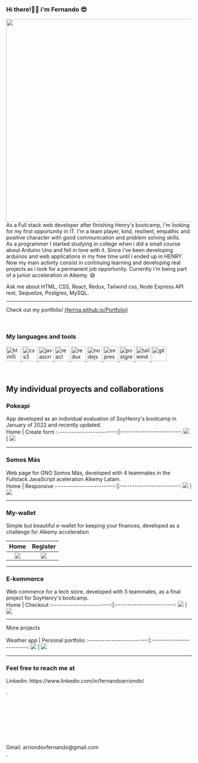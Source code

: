 ### Hi there!🤜🤛 i'm Fernando 😎  
<div>
<img src="./png-web-development.png"   align="left" height="550" width="550" >
<p align="left">
As a Full stack web developer after finishing Henry's bootcamp, i'm looking for my first opportunity in IT. I'm a team player, kind, resilient, empathic and positive character with good communication and problem solving skills.</br>
As a programmer I started studying in college when i did a small course about Arduino Uno and fell in love with it. Since i've been developing arduinos and web applications in my free time until i ended up in HENRY. Now my main activity consist in continuing learning and developing real projects as i look for a permanent job opportunity. Currently i'm being part of a junior acceleration in Alkemy. 😄
</p>

Ask me about HTML, CSS, React, Redux, Tailwind css, Node Express API rest, Sequelize, Postgres, MySQL.
<hr/>

Check out my portfolio!  [(ferrna.github.io/Portfolio)](ferrna.github.io/Portfolio)  

<br/>
</div>

<h3 align="left">My languages and tools</h3>
<p align="left">
  <a href="https://www.w3.org/html/" target="_blank" rel="noreferrer"> <img src="https://raw.githubusercontent.com/devicons/devicon/master/icons/html5/html5-original-wordmark.svg" alt="html5" width="40" height="40"/> </a>
  <a href="https://www.w3schools.com/css/" target="_blank" rel="noreferrer"> <img src="https://raw.githubusercontent.com/devicons/devicon/master/icons/css3/css3-original-wordmark.svg" alt="css3" width="40" height="40"/> </a>  
  <a href="https://developer.mozilla.org/en-US/docs/Web/JavaScript" target="_blank" rel="noreferrer"> <img src="https://raw.githubusercontent.com/devicons/devicon/master/icons/javascript/javascript-original.svg" alt="javascript" width="40" height="40"/> </a>
  <a href="https://reactjs.org/" target="_blank" rel="noreferrer"> <img src="https://raw.githubusercontent.com/devicons/devicon/master/icons/react/react-original-wordmark.svg" alt="react" width="40" height="40"/> </a>
  <a href="https://redux.js.org" target="_blank" rel="noreferrer"> <img src="https://raw.githubusercontent.com/devicons/devicon/master/icons/redux/redux-original.svg" alt="redux" width="40" height="40"/> </a>
  <a href="https://nodejs.org" target="_blank" rel="noreferrer"> <img src="https://raw.githubusercontent.com/devicons/devicon/master/icons/nodejs/nodejs-original-wordmark.svg" alt="nodejs" width="40" height="40"/> </a>
  <a href="https://expressjs.com" target="_blank" rel="noreferrer"> <img src="https://raw.githubusercontent.com/devicons/devicon/master/icons/express/express-original-wordmark.svg" alt="express" width="40" height="40"/> </a>
  <a href="https://www.postgresql.org" target="_blank" rel="noreferrer"> <img src="https://raw.githubusercontent.com/devicons/devicon/master/icons/postgresql/postgresql-original-wordmark.svg" alt="postgresql" width="40" height="40"/> </a>
  <a href="https://tailwindcss.com/" target="_blank" rel="noreferrer"> <img src="https://www.vectorlogo.zone/logos/tailwindcss/tailwindcss-icon.svg" alt="tailwind" width="40" height="40"/> </a>
  <a href="https://git-scm.com/" target="_blank" rel="noreferrer"> <img src="https://www.vectorlogo.zone/logos/git-scm/git-scm-icon.svg" alt="git" width="40" height="40"/> </a>
<!--
  <a href="https://www.typescriptlang.org/" target="_blank" rel="noreferrer"> <img src="https://raw.githubusercontent.com/devicons/devicon/master/icons/typescript/typescript-original.svg" alt="typescript" width="40" height="40"/> </a>
-->
</p>
<br/>
<h2>My individual proyects and collaborations</h2>
<div width="100%">

  
### Pokeapi
App developed as an individual evaluation of SoyHenry's bootcamp in January of 2022 and recently updated.
<br/>
Home                       |  Create form 
:-------------------------:|:-------------------------:
![](./pokeapi-home.png)   |  ![](./pokeapi-create.png)
</div>
<hr>
  
### Somos Más
Web page for GNO Somos Más, developed with 4 teammates in the Fullstack JavaScript aceleration Alkemy Latam.
<br/>
Home                       |  Responsive 
:-------------------------:|:-------------------------:
![](./somosmas-home.png)   |  ![](./somosmas-responsive.png)
</div>
<hr>
  
### My-wallet
Simple but beautiful e-wallet for keeping your finances, developed as a challenge for Alkemy acceleration
<!--
<img src="./home-mywallet.png"   align="left" width="100%" >
<img src="./register-mywallet.png"   align="left" width="100%" >
-->
Home                       |  Register 
:-------------------------:|:-------------------------:
![](./home-mywallet.png)   |  ![](./register-mywallet.png)
</div>
<hr>
  
### E-kommerce
Web commerce for a tech store, developed with 5 teammates, as a final project for SoyHenry's bootcamp.
<br/>
Home                       |  Checkout 
:-------------------------:|:-------------------------:
![](./ecommerce.png)   |  ![](./ecomcheck.png)
</div>
<hr>
  
More projects  
<br/>
Weather app                       |  Personal portfolio 
:-------------------------:|:-------------------------:
![](./weatherapp2.png)   |  ![](./portfolio.png)
</div>
<hr>



<span >
<h3>Feel free to reach me at</h3>
<p>Linkedin: https://www.linkedin.com/in/fernandoarriondo/</p>
<a href="https://www.linkedin.com/in/arriondo-fernando/"><img width="3.2%" src="https://github.com/FerrnA/FerrnA/blob/main/icon.png"></a> &nbsp;
<p>Gmail: arriondovfernando@gmail.com</p>
<a href="mailto:arriondovfernando@gmail.com"><img width="3.2%" src="https://github.com/FerrnA/FerrnA/blob/main/gmail.png"></a>
</span>


<!--
### Welcome! <img src="https://github.com/TheDudeThatCode/TheDudeThatCode/blob/master/Assets/Hi.gif" width="29px"> :smile: My name's Fernando and I'm fullStack Developer; curious, and in constant learning.  

![Profile Views](https://komarev.com/ghpvc/?username=FerrnA&style=flat-square)

<details><summary>🛠 Here are my tech Skills: </summary>
<p>
<div align="center">
  <span><img height="30" width="40" alt="JavaScript" src="https://cdn.jsdelivr.net/gh/devicons/devicon/icons/javascript/javascript-original.svg" />JavaScript</span>
  <span>-</span>
  <span><img height="30" width="40" alt="TypeScript" src="https://cdn.jsdelivr.net/gh/devicons/devicon/icons/typescript/typescript-original.svg" />TypeScript</span>
  <span>-</span>
  <span><img height="30" width="40" alt="React" src="https://cdn.jsdelivr.net/gh/devicons/devicon/icons/react/react-original.svg" />React</span>
  <span>-</span>
  <span><img height="30" width="40" alt="Redux" src="https://cdn.jsdelivr.net/gh/devicons/devicon/icons/redux/redux-original.svg" />Redux</span>
  <span>-</span>
  <span><img height="30" width="40" alt="Node" src="https://cdn.jsdelivr.net/gh/devicons/devicon/icons/nodejs/nodejs-original.svg" />Node.js</span>
  <span>-</span>
  <span><img height="30" width="40" alt="Css" src="https://cdn.jsdelivr.net/gh/devicons/devicon/icons/css3/css3-original.svg" />Css</span>
  <span>-</span>
  <span><img height="30" width="40" alt="Less" src="https://cdn.jsdelivr.net/gh/devicons/devicon/icons/sass/sass-plain-wordmark.svg" />Less</span>
  <span>-</span>
  <span><img height="30" width="40" alt="Html" src="https://cdn.jsdelivr.net/gh/devicons/devicon/icons/html5/html5-original.svg" />Html</span>
  <br></br>

  <span><img height="30" width="40" alt="PostgresSQL" src="https://cdn.jsdelivr.net/gh/devicons/devicon/icons/postgresql/postgresql-original.svg" />PostgresSQL</span>
  <span>-</span>
  <span><img height="30" width="40" alt="Sequelize" src="https://cdn.jsdelivr.net/gh/devicons/devicon/icons/sequelize/sequelize-original.svg" />Sequelize</span>
  <span>-</span>
  <span><img height="30" width="40" alt="Styled components" src="https://cdn.jsdelivr.net/gh/devicons/devicon/icons/styled-components/styled-components-original.svg" />Styled components</span>

  <span><img height="30" width="40" alt="Express" src="https://cdn.jsdelivr.net/gh/devicons/devicon/icons/express/express-original.svg" />Express</span>
  <span><img height="30" width="40" alt="Git" src="https://cdn.jsdelivr.net/gh/devicons/devicon/icons/git/git-original.svg" />Git</span>
</div>


</p>
</details>  

[![Top Langs](https://github-readme-stats.vercel.app/api/top-langs/?username=FerrnA)](https://github.com/anuraghazra/github-readme-stats)  

<h2>Feel free to reach at</h2> 

<span>
<p>Linkedin: https://www.linkedin.com/in/fernandoarriondo/</p>
<a href="https://www.linkedin.com/in/fernandoarriondo/"><img width="5%" src="https://github.com/FerrnA/FerrnA/blob/main/linkedin.png"> &nbsp;
<p>Gmail: arriondovfernando@gmail.com</p>
<a href="mailto:arriondovfernando@gmail.com"><img width="5%" src="https://github.com/FerrnA/FerrnA/blob/main/gmail-icon.png">
</span>
-->

<!--
**FerrnA/FerrnA** is a ✨ _special_ ✨ repository because its `README.md` (this file) appears on your GitHub profile.

Here are some ideas to get you started:

- 🔭 I’m currently working on ...
- 🌱 I’m currently learning ...
- 👯 I’m looking to collaborate on ...
- 🤔 I’m looking for help with ...
- 💬 Ask me about ...
- 📫 How to reach me: ...
- 😄 Pronouns: ...
- ⚡ Fun fact: ...
-->

